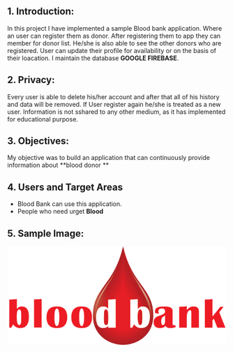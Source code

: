 
## 1. Introduction:
In this project I have implemented a sample Blood bank application. Where an user can register them as donor. After registering them to app they can member for donor list. He/she is also able to see the other donors who are registered. User can update their profile for availability or on the basis of their loacation. I maintain the database  **GOOGLE FIREBASE**.

## 2. Privacy:
Every user is able to delete his/her account and after that all of his history and data will be removed. If User register again he/she is treated as a new user. Information is not sshared to any other medium, as it has implemented for educational purpose.


## 3. Objectives:
My objective was to build an application  that can continuously provide information about **blood donor ** 

## 4.	Users and Target Areas
*	Blood Bank can use this application.
*	People who need urget **Blood**

## 5. Sample Image:
![](bloodbank.png)
